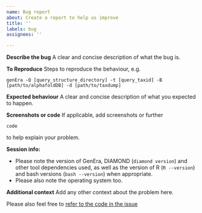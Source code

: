 ```yaml
---
name: Bug report
about: Create a report to help us improve
title: ''
labels: bug
assignees: ''

---
```


**Describe the bug**
A clear and concise description of what the bug is.

**To Reproduce**
Steps to reproduce the behaviour, e.g.
```
genEra -Q [query_structure_directory] -t [query_taxid] -B [path/to/alphafoldDB] -d [path/to/taxdump]
```

**Expected behaviour**
A clear and concise description of what you expected to happen.

**Screenshots or code**
If applicable, add screenshots or further
```
code
```
to help explain your problem.

**Session info:**
- Please note the version of GenEra, DIAMOND (`diamond version`) and other tool dependencies used, as well as the version of R (`R --version`) and bash versions (`bash --version`) when appropriate.
- Please also note the operating system too.

**Additional context**
Add any other context about the problem here.

Please also feel free to [refer to the code in the issue](https://docs.github.com/en/issues/tracking-your-work-with-issues/creating-an-issue#creating-an-issue-from-code)
